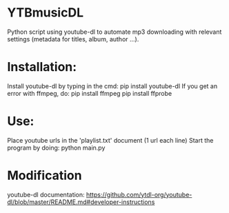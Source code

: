 # YTBmusicDL
Python script using youtube-dl to automate mp3 downloading with relevant settings (metadata for titles, album, author ...).


# Installation:
 Install youtube-dl by typing in the cmd: pip install youtube-dl
 If you get an error with ffmpeg, do: pip install ffmpeg
                                      pip install ffprobe

# Use:
Place youtube urls in the 'playlist.txt' document (1 url each line)
Start the program by doing: python main.py

# Modification
youtube-dl documentation: https://github.com/ytdl-org/youtube-dl/blob/master/README.md#developer-instructions
